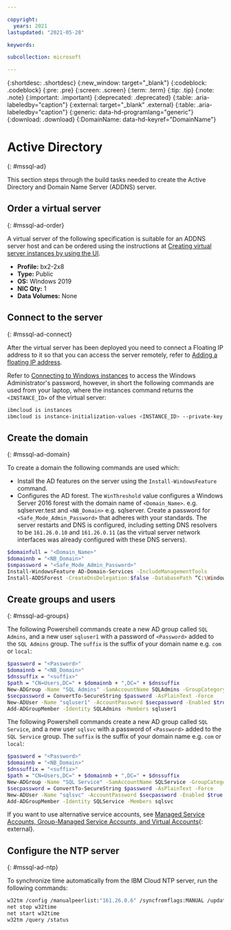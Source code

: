 ```yaml
---

copyright:
  years: 2021
lastupdated: "2021-05-28"

keywords:

subcollection: microsoft

---
```


{:shortdesc: .shortdesc}
{:new_window: target="_blank"}
{:codeblock: .codeblock}
{:pre: .pre}
{:screen: .screen}
{:term: .term}
{:tip: .tip}
{:note: .note}
{:important: .important}
{:deprecated: .deprecated}
{:table: .aria-labeledby="caption"}
{:external: target="_blank" .external}
{:table: .aria-labeledby="caption"}
{:generic: data-hd-programlang="generic"}
{:download: .download}
{:DomainName: data-hd-keyref="DomainName"}

# Active Directory
{: #mssql-ad}

This section steps through the build tasks needed to create the Active Directory and Domain Name Server (ADDNS) server.

## Order a virtual server
{: #mssql-ad-order}

A virtual server of the following specification is suitable for an ADDNS server host and can be ordered using the instructions at [Creating virtual server instances by using the UI](/docs/vpc?topic=vpc-creating-virtual-servers).

* **Profile:** bx2-2x8
* **Type:** Public
* **OS:** WIndows 2019
* **NIC Qty:** 1
* **Data Volumes:** None

## Connect to the server
{: #mssql-ad-connect}

After the virtual server has been deployed you need to connect a Floating IP address to it so that you can access the server remotely, refer to [Adding a floating IP address](/docs/vpc?topic=vpc-using-instance-vnics#adding-floating-ip).

Refer to [Connecting to Windows instances](/docs/vpc?topic=vpc-vsi_is_connecting_windows) to access the Windows Administrator's password, however, in short the following commands are used from your laptop, where the instances command returns the `<INSTANCE_ID>` of the virtual server:

```sh
ibmcloud is instances
ibmcloud is instance-initialization-values <INSTANCE_ID> --private-key @~/.ssh/id_rsa
```

## Create the domain
{: #mssql-ad-domain}

To create a domain the following commands are used which:

* Install the AD features on the server using the `Install-WindowsFeature` command.
* Configures the AD forest. The `WinThreshold` value configures a Windows Server 2016 forest with the domain name of `<Domain_Name>`. e.g. sqlserver.test and `<NB_Domain>` e.g. sqlserver. Create a password for `<Safe_Mode_Admin_Password>` that adheres with your standards. The server restarts and DNS is configured, including setting DNS resolvers to be `161.26.0.10` and `161.26.0.11` (as the virtual server network interfaces was already configured with these DNS servers).

```sh
$domainfull = "<Domain_Name>"
$domainnb = "<NB_Domain>"
$smpassword = "<Safe_Mode_Admin_Password>"
Install-WindowsFeature AD-Domain-Services -IncludeManagementTools
Install-ADDSForest -CreateDnsDelegation:$false -DatabasePath “C:\Windows\NTDS” -DomainMode “WinThreshold” -DomainName $domainfull  -DomainNetbiosName $domainnb -ForestMode “WinThreshold” -InstallDns:$true -LogPath “C:\Windows\NTDS” -NoRebootOnCompletion:$false -SysvolPath “C:\Windows\SYSVOL”  -SafeModeAdministratorPassword (ConvertTo-SecureString $smpassword -AsPlainText -Force)-Force:$true
```

## Create groups and users
{: #mssql-ad-groups}

The following Powershell commands create a new AD group called `SQL Admins`, and a new user `sqluser1` with a password of `<Password>` added to the `SQL Admins` group. The `suffix` is the suffix of your domain name e.g. `com` or `local`:

```sh
$password = "<Password>"
$domainnb = "<NB_Domain>"
$dnssuffix = "<suffix>"
$path = "CN=Users,DC=" + $domainnb + ",DC=" + $dnssuffix
New-ADGroup -Name "SQL Admins" -SamAccountName SQLAdmins -GroupCategory Security -GroupScope Global -DisplayName "SQL Administrators" -Path $path -Description "Members of this group are SQL Administrators"
$secpassword = ConvertTo-SecureString $password -AsPlainText -Force
New-ADUser -Name "sqluser1" -AccountPassword $secpassword -Enabled $true
Add-ADGroupMember -Identity SQLAdmins -Members sqluser1
```

The following Powershell commands create a new AD group called `SQL Service`, and a new user `sqlsvc` with a password of `<Password>` added to the `SQL Service` group. The `suffix` is the suffix of your domain name e.g. `com` or `local`:

```sh
$password = "<Password>"
$domainnb = "<NB_Domain>"
$dnssuffix = "<suffix>"
$path = "CN=Users,DC=" + $domainnb + ",DC=" + $dnssuffix
New-ADGroup -Name "SQL Service" -SamAccountName SQLService -GroupCategory Security -GroupScope Global -DisplayName "SQL Service" -Path $path -Description "Members of this group are services accounts for SQL"
$secpassword = ConvertTo-SecureString $password -AsPlainText -Force
New-ADUser -Name "sqlsvc" -AccountPassword $secpassword -Enabled $true
Add-ADGroupMember -Identity SQLService -Members sqlsvc
```

If you want to use alternative service accounts, see [Managed Service Accounts, Group-Managed Service Accounts, and Virtual Accounts](https://docs.microsoft.com/en-us/sql/database-engine/configure-windows/configure-windows-service-accounts-and-permissions?view=sql-server-ver15#New_Accounts){: external}.

## Configure the NTP server
{: #mssql-ad-ntp}

To synchronize time automatically from the IBM Cloud NTP server, run the following commands:

```sh
w32tm /config /manualpeerlist:"161.26.0.6" /syncfromflags:MANUAL /update
net stop w32time
net start w32time
w32tm /query /status
```
